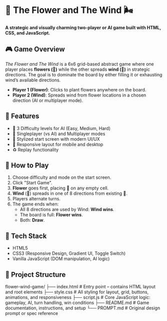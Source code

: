# 🌸 The Flower and The Wind 🌬️

**A strategic and visually charming two-player or AI game built with HTML, CSS, and JavaScript.**

## 🎮 Game Overview

*The Flower and The Wind* is a 6x6 grid-based abstract game where one player places **flowers (🌸)** while the other spreads **wind (🌱)** in strategic directions. The goal is to dominate the board by either filling it or exhausting wind’s available directions.

- **Player 1 (Flower)**: Clicks to plant flowers anywhere on the board.
- **Player 2 (Wind)**: Spreads wind from flower locations in a chosen direction (AI or multiplayer mode).

## 🧠 Features

- 🎯 3 Difficulty levels for AI (Easy, Medium, Hard)
- 👥 Singleplayer (vs AI) and Multiplayer modes
- 🌈 Stylized start screen with modern UI/UX
- 📱 Responsive layout for mobile and desktop
- ♻️ Replay functionality

## 🚀 How to Play

1. Choose difficulty and mode on the start screen.
2. Click "Start Game".
3. **Flower** goes first, placing 🌸 on any empty cell.
4. **Wind** (🌱) spreads in one of 8 directions from existing 🌸.
5. Players alternate turns.
6. The game ends when:
   - All 8 directions are used by Wind: **Wind wins**.
   - The board is full: **Flower wins**.
   - Both: **Draw**.

## 🔧 Tech Stack

- HTML5
- CSS3 (Responsive Design, Gradient UI, Toggle Switch)
- Vanilla JavaScript (DOM manipulation, AI logic)

## 📂 Project Structure
flower-wind-game/
├── index.html        # Entry point – contains HTML layout and root elements
├── style.css         # All styling for layout, grid, buttons, animations, and responsiveness
├── script.js         # Core JavaScript logic: gameplay, AI, turn handling, win conditions
├── README.md         # Game documentation, instructions, and setup
└── PROMPT.md         # Original design prompt or spec reference

